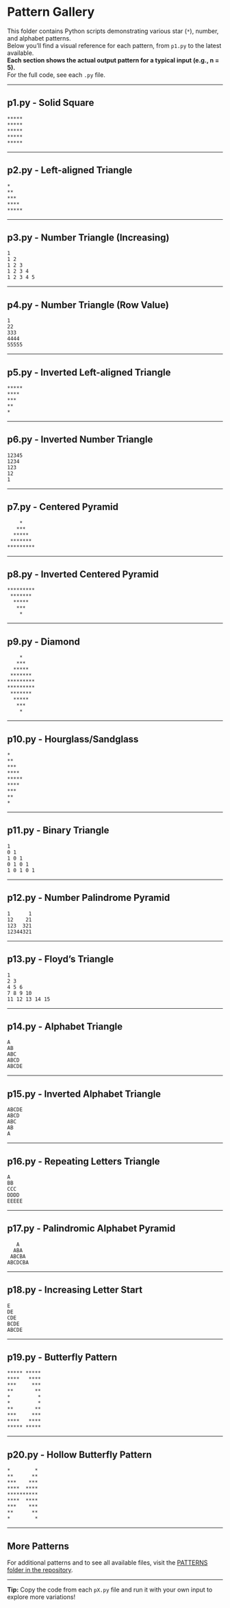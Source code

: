 # Pattern Gallery

This folder contains Python scripts demonstrating various star (`*`), number, and alphabet patterns.  
Below you’ll find a visual reference for each pattern, from `p1.py` to the latest available.  
**Each section shows the actual output pattern for a typical input (e.g., n = 5).**  
For the full code, see each `.py` file.

---

## p1.py - Solid Square

```
*****
*****
*****
*****
*****
```

---

## p2.py - Left-aligned Triangle

```
*
**
***
****
*****
```

---

## p3.py - Number Triangle (Increasing)

```
1 
1 2 
1 2 3 
1 2 3 4 
1 2 3 4 5 
```

---

## p4.py - Number Triangle (Row Value)

```
1
22
333
4444
55555
```

---

## p5.py - Inverted Left-aligned Triangle

```
*****
****
***
**
*
```

---

## p6.py - Inverted Number Triangle

```
12345
1234
123
12
1
```

---

## p7.py - Centered Pyramid

```
    *    
   ***   
  *****  
 ******* 
*********
```

---

## p8.py - Inverted Centered Pyramid

```
*********
 ******* 
  *****  
   ***   
    *    
```

---

## p9.py - Diamond

```
    *    
   ***   
  *****  
 ******* 
*********
*********
 ******* 
  *****  
   ***   
    *    
```

---

## p10.py - Hourglass/Sandglass

```
*
**
***
****
*****
****
***
**
*
```

---

## p11.py - Binary Triangle

```
1 
0 1 
1 0 1 
0 1 0 1 
1 0 1 0 1 
```

---

## p12.py - Number Palindrome Pyramid

```
1      1
12    21
123  321
12344321
```

---

## p13.py - Floyd’s Triangle

```
1 
2 3 
4 5 6 
7 8 9 10 
11 12 13 14 15 
```

---

## p14.py - Alphabet Triangle

```
A
AB
ABC
ABCD
ABCDE
```

---

## p15.py - Inverted Alphabet Triangle

```
ABCDE
ABCD
ABC
AB
A
```

---

## p16.py - Repeating Letters Triangle

```
A
BB
CCC
DDDD
EEEEE
```

---

## p17.py - Palindromic Alphabet Pyramid

```
   A   
  ABA  
 ABCBA 
ABCDCBA
```

---

## p18.py - Increasing Letter Start

```
E
DE
CDE
BCDE
ABCDE
```

---

## p19.py - Butterfly Pattern

```
***** ***** 
****   **** 
***     *** 
**       ** 
*         * 
*         * 
**       ** 
***     *** 
****   **** 
***** ***** 
```

---

## p20.py - Hollow Butterfly Pattern

```
*        *
**      **
***    ***
****  ****
**********
****  ****
***    ***
**      **
*        *
```

---

## More Patterns

For additional patterns and to see all available files, visit the [PATTERNS folder in the repository](https://github.com/bharath69848/DSA/tree/8173ba6f70293a49456df0e0b59b3e69871edb55/PATTERNS).

---
**Tip:** Copy the code from each `pX.py` file and run it with your own input to explore more variations!
